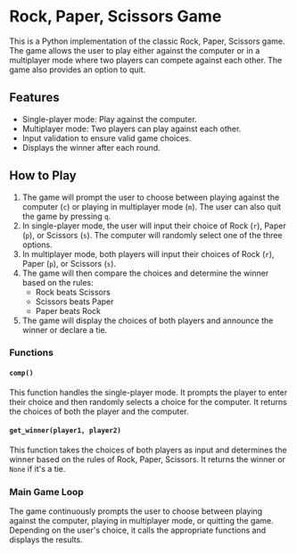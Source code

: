 
# Rock, Paper, Scissors Game

This is a Python implementation of the classic Rock, Paper, Scissors game. The game allows the user to play either against the computer or in a multiplayer mode where two players can compete against each other. The game also provides an option to quit.

## Features

- Single-player mode: Play against the computer.
- Multiplayer mode: Two players can play against each other.
- Input validation to ensure valid game choices.
- Displays the winner after each round.

## How to Play

1. The game will prompt the user to choose between playing against the computer (`c`) or playing in multiplayer mode (`m`). The user can also quit the game by pressing `q`.
2. In single-player mode, the user will input their choice of Rock (`r`), Paper (`p`), or Scissors (`s`). The computer will randomly select one of the three options.
3. In multiplayer mode, both players will input their choices of Rock (`r`), Paper (`p`), or Scissors (`s`).
4. The game will then compare the choices and determine the winner based on the rules:
   - Rock beats Scissors
   - Scissors beats Paper
   - Paper beats Rock
5. The game will display the choices of both players and announce the winner or declare a tie.


### Functions

#### `comp()`
This function handles the single-player mode. It prompts the player to enter their choice and then randomly selects a choice for the computer. It returns the choices of both the player and the computer.

#### `get_winner(player1, player2)`
This function takes the choices of both players as input and determines the winner based on the rules of Rock, Paper, Scissors. It returns the winner or `None` if it's a tie.

### Main Game Loop
The game continuously prompts the user to choose between playing against the computer, playing in multiplayer mode, or quitting the game. Depending on the user's choice, it calls the appropriate functions and displays the results.
